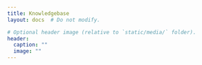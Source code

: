 ```yaml
---
title: Knowledgebase
layout: docs  # Do not modify.

# Optional header image (relative to `static/media/` folder).
header:
  caption: ""
  image: ""
---
```



